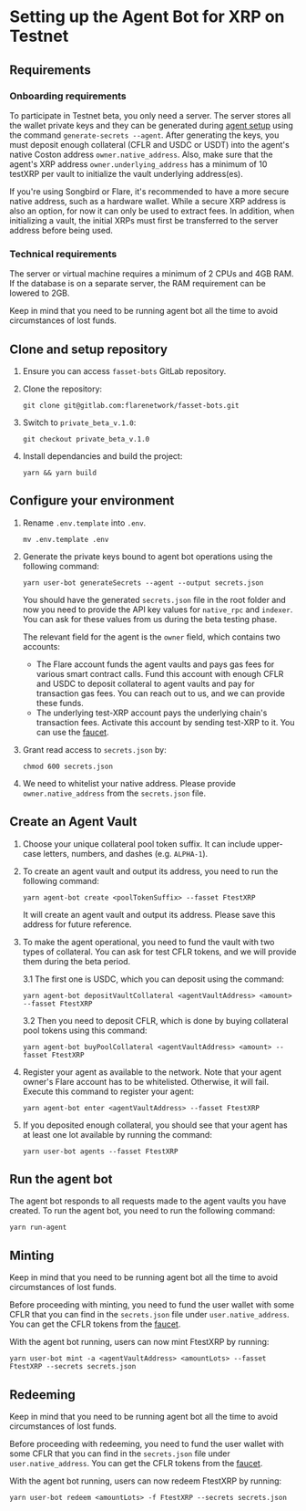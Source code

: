 # Setting up the Agent Bot for XRP on Testnet

## Requirements

### Onboarding requirements

To participate in Testnet beta, you only need a server. The server stores all the wallet private keys and they can be generated during [agent setup](/docs/examples.md) using the command `generate-secrets --agent`. After generating the keys, you must deposit enough collateral (CFLR and USDC or USDT) into the agent's native Coston address `owner.native_address`. Also, make sure that the agent's XRP address `owner.underlying_address` has a minimum of 10 testXRP per vault to initialize the vault underlying address(es).

If you're using Songbird or Flare, it's recommended to have a more secure native address, such as a hardware wallet. While a secure XRP address is also an option, for now it can only be used to extract fees. In addition, when initializing a vault, the initial XRPs must first be transferred to the server address before being used.

### Technical requirements

The server or virtual machine requires a minimum of 2 CPUs and 4GB RAM. If the database is on a separate server, the RAM requirement can be lowered to 2GB.

Keep in mind that you need to be running agent bot all the time to avoid circumstances of lost funds.

## Clone and setup repository

1. Ensure you can access `fasset-bots` GitLab repository.

2. Clone the repository:

    ```console
    git clone git@gitlab.com:flarenetwork/fasset-bots.git
    ```

3. Switch to `private_beta_v.1.0`:

    ```console
    git checkout private_beta_v.1.0
    ```

4. Install dependancies and build the project:

    ```console
    yarn && yarn build
    ```

## Configure your environment

1. Rename `.env.template` into `.env`.

    ```console
    mv .env.template .env
    ```

2. Generate the private keys bound to agent bot operations using the following command:

    ```console
    yarn user-bot generateSecrets --agent --output secrets.json
    ```

   You should have the generated `secrets.json` file in the root folder and now you need to provide the API key values for `native_rpc` and `indexer`. You can ask for these values from us during the beta testing phase.

   The relevant field for the agent is the `owner` field, which contains two accounts:

   - The Flare account funds the agent vaults and pays gas fees for various smart contract calls. Fund this account with enough CFLR and USDC to deposit collateral to agent vaults and pay for transaction gas fees. You can reach out to us, and we can provide these funds.
   - The underlying test-XRP account pays the underlying chain's transaction fees. Activate this account by sending test-XRP to it. You can use the [faucet](https://yusufsahinhamza.github.io/xrp-testnet-faucet/).

3. Grant read access to `secrets.json` by:

   ```console
   chmod 600 secrets.json
   ```

4. We need to whitelist your native address. Please provide `owner.native_address` from the `secrets.json` file.

## Create an Agent Vault

1. Choose your unique collateral pool token suffix. It can include upper-case letters, numbers, and dashes (e.g. `ALPHA-1`).

2. To create an agent vault and output its address, you need to run the following command:

   ```console
   yarn agent-bot create <poolTokenSuffix> --fasset FtestXRP
   ```

   It will create an agent vault and output its address. Please save this address for future reference.

3. To make the agent operational, you need to fund the vault with two types of collateral. You can ask for test CFLR tokens, and we will provide them during the beta period.

    3.1 The first one is USDC, which you can deposit using the command:

    ```console
    yarn agent-bot depositVaultCollateral <agentVaultAddress> <amount> --fasset FtestXRP
    ```

    3.2 Then you need to deposit CFLR, which is done by buying collateral pool tokens using this command:

    ```console
    yarn agent-bot buyPoolCollateral <agentVaultAddress> <amount> --fasset FtestXRP
    ```

4. Register your agent as available to the network. Note that your agent owner's Flare account has to be whitelisted. Otherwise, it will fail. Execute this command to register your agent:

    ```console
    yarn agent-bot enter <agentVaultAddress> --fasset FtestXRP
    ```

5. If you deposited enough collateral, you should see that your agent has at least one lot available by running the command:

    ```console
    yarn user-bot agents --fasset FtestXRP
    ```

## Run the agent bot

The agent bot responds to all requests made to the agent vaults you have created. To run the agent bot, you need to run the following command:

```console
yarn run-agent
```

## Minting

Keep in mind that you need to be running agent bot all the time to avoid circumstances of lost funds.

Before proceeding with minting, you need to fund the user wallet with some CFLR that you can find in the `secrets.json` file under `user.native_address`. You can get the CFLR tokens from the [faucet](https://faucet.towolabs.com/).

With the agent bot running, users can now mint FtestXRP by running:

```console
yarn user-bot mint -a <agentVaultAddress> <amountLots> --fasset FtestXRP --secrets secrets.json
```

## Redeeming

Keep in mind that you need to be running agent bot all the time to avoid circumstances of lost funds.

Before proceeding with redeeming, you need to fund the user wallet with some CFLR that you can find in the `secrets.json` file under `user.native_address`. You can get the CFLR tokens from the [faucet](https://faucet.towolabs.com/).

With the agent bot running, users can now redeem FtestXRP by running:

```console
yarn user-bot redeem <amountLots> -f FtestXRP --secrets secrets.json
```
